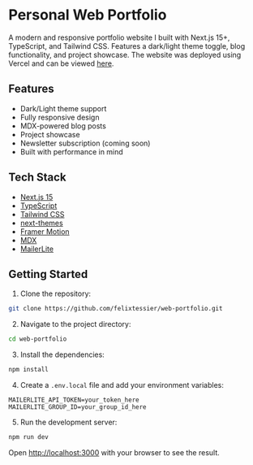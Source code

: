 # Personal Web Portfolio

A modern and responsive portfolio website I built with Next.js 15+, TypeScript, and Tailwind CSS. Features a dark/light theme toggle, blog functionality, and project showcase. The website was deployed using Vercel and can be viewed [here](https://www.felixtessier.com/).

## Features

- Dark/Light theme support
- Fully responsive design
- MDX-powered blog posts
- Project showcase
- Newsletter subscription (coming soon)
- Built with performance in mind

## Tech Stack

- [Next.js 15](https://nextjs.org/)
- [TypeScript](https://www.typescriptlang.org/)
- [Tailwind CSS](https://tailwindcss.com/)
- [next-themes](https://github.com/pacocoursey/next-themes)
- [Framer Motion](https://www.framer.com/motion/)
- [MDX](https://mdxjs.com/)
- [MailerLite](https://www.mailerlite.com/)

## Getting Started

1. Clone the repository:

```bash
git clone https://github.com/felixtessier/web-portfolio.git
```

2. Navigate to the project directory:

```bash
cd web-portfolio
```

3. Install the dependencies:

```bash
npm install
```

4. Create a `.env.local` file and add your environment variables:

```
MAILERLITE_API_TOKEN=your_token_here
MAILERLITE_GROUP_ID=your_group_id_here
```

5. Run the development server:

```bash
npm run dev
```

Open [http://localhost:3000](http://localhost:3000) with your browser to see the result.
